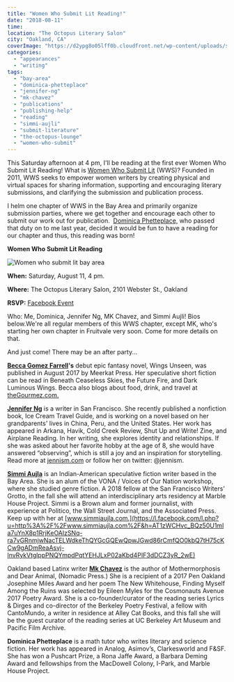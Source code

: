 ```yaml
---
title: "Women Who Submit Lit Reading!"
date: "2018-08-11"
time:
location: "The Octopus Literary Salon"
city: "Oakland, CA"
coverImage: "https://d2ypg8o05lff0b.cloudfront.net/wp-content/uploads/sites/3/2018/08/wwsw-cover-500x281.jpg"
categories:
  - "appearances"
  - "writing"
tags:
  - "bay-area"
  - "dominica-phetteplace"
  - "jennifer-ng"
  - "mk-chavez"
  - "publications"
  - "publishing-help"
  - "reading"
  - "simmi-aujli"
  - "submit-literature"
  - "the-octopus-lounge"
  - "women-who-submit"
---
```


This Saturday afternoon at 4 pm, I'll be reading at the first ever Women Who Submit Lit Reading! What is [Women Who Submit Lit](http://womenwhosubmitlit.org/) (WWS)? Founded in 2011, WWS seeks to empower women writers by creating physical and virtual spaces for sharing information, supporting and encouraging literary submissions, and clarifying the submission and publication process.

I helm one chapter of WWS in the Bay Area and primarily organize submission parties, where we get together and encourage each other to submit our work out for publication.  [Dominica Phetteplace,](http://www.dominicaphetteplace.com) who passed that duty on to me last year, decided it would be fun to have a reading for our chapter and thus, this reading was born!

**Women Who Submit Lit Reading**

![Women who submit lit bay area](https://d2ypg8o05lff0b.cloudfront.net/wp-content/uploads/sites/3/2018/08/wwsw-cover-500x281.jpg)

**When:** Saturday, August 11, 4 pm.

**Where:** The Octopus Literary Salon, 2101 Webster St., Oakland

**RSVP:** [Facebook Event](https://www.facebook.com/events/2136026470010572/)

Who: Me, Dominica, Jennifer Ng, MK Chavez, and Simmi Aujli! Bios below.We're all regular members of this WWS chapter, except MK, who's starting her own chapter in Fruitvale very soon. Come for more details on that.

And just come! There may be an after party...

**[Becca Gomez Farrell](https://www.facebook.com/thegourmez?fref=mentions)'s** debut epic fantasy novel, Wings Unseen, was published in August 2017 by Meerkat Press. Her speculative short fiction can be read in Beneath Ceaseless Skies, the Future Fire, and Dark Luminous Wings. Becca also blogs about food, drink, and travel at [theGourmez.com.](http://theGourmez.com/)

**[Jennifer Ng](https://www.facebook.com/jenni5?fref=mentions)** is a writer in San Francisco. She recently published a nonfiction book, Ice Cream Travel Guide, and is working on a novel based on her grandparents' lives in China, Peru, and the United States. Her work has appeared in Arkana, Havik, Cold Creek Review, Shut Up and Write! Zine, and Airplane Reading. In her writing, she explores identity and relationships. If she was asked about her favorite hobby at the age of 8, she would have answered “observing”, which is still a joy and an inspiration for storytelling. Read more at [jennism.com](https://l.facebook.com/l.php?u=http%3A%2F%2Fjennism.com%2F&h=AT3opnFTx6xp9a2BYFRa1XbomIdWkuQ9ClfbApHylfh4Xy1Clcaf1ay3gMkoHC5HGxmGT50vWohQ2HVfWM5mkhC4J62jH1s5JbDIub33XGGSCO9lSrkWqOjovTyFc8Cl5DM3zwQO01BvPoIjpg4dPJMNzq1_tka_wvQ) or follow her on twitter: @jennism.

**[Simmi Aujla](https://www.facebook.com/simmi?fref=mentions)** is an Indian-American speculative fiction writer based in the Bay Area. She is an alum of the VONA / Voices of Our Nation workshop, where she studied genre fiction. A 2018 fellow at the San Francisco Writers' Grotto, in the fall she will attend an interdisciplinary arts residency at Marble House Project. Simmi is a Brown alum and former journalist, with experience at Politico, the Wall Street Journal, and the Associated Press. Keep up with her at [www.simmiaujla.com.](https://l.facebook.com/l.php?u=http%3A%2F%2Fwww.simmiaujla.com%2F&h=AT1zWCHvc_BQz50U1mla7uYnX8p1RrjKeOAlzSNq-ra7vGRnmjwNacTELWdkeThQYGcGQEwQpwJGwd86rCmfQO0kbQ7tH75cKCw9gADmReaAsvj-lnvRykVtglppPNQYmpdPqtYEHJLxP02aKbd4PIF3dDCZ3yR_2wE)

Oakland based Latinx writer **[Mk Chavez](https://www.facebook.com/alittlebrownsparrow?fref=mentions)** is the author of Mothermorphosis and Dear Animal, (Nomadic Press.) She is a recipient of a 2017 Pen Oakland Josephine Miles Award and her poem The New Whitehouse, Finding Myself Among the Ruins was selected by Eileen Myles for the Cosmonauts Avenue 2017 Poetry Award. She is a co-founder/curator of the reading series Lyrics & Dirges and co-director of the Berkeley Poetry Festival, a fellow with CantoMundo, a writer in residence at Alley Cat Books, and this fall she will be the guest curator of the reading series at UC Berkeley Art Museum and Pacific Film Archive.

**Dominica Phetteplace** is a math tutor who writes literary and science fiction. Her work has appeared in Analog, Asimov’s, Clarkesworld and F&SF. She has won a Pushcart Prize, a Rona Jaffe Award, a Barbara Deming Award and fellowships from the MacDowell Colony, I-Park, and Marble House Project.
